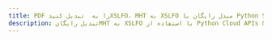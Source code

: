 ---title: PDF را به  تبدیل کنیدXSLFO، MHT به XSLFO مبدل رایگان یا Python SDKdescription: تبدیل رایگانMHT به XSLFO با استفاده از Python Cloud APIs & SDK همچنین اسناد PDF را در Cloud ایجاد، ویرایش و رندر کنید.---